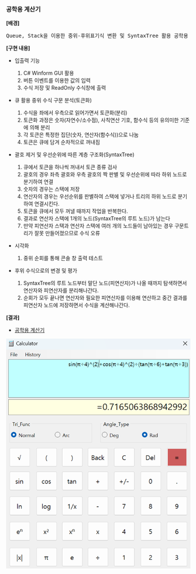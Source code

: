 ### 공학용 계산기 

**[배경]** 

<pre>
Queue, Stack을 이용한 중위-후위표기식 변환 및 SyntaxTree 활용 공학용 계산기 제작
</pre>
 
**[구현 내용]**
- 입출력 기능
  1. C# Winform GUI 활용
  2. 버튼 이벤트를 이용한 값의 입력
  3. 수식 저장 및 ReadOnly 수식창에 출력

- 큐 활용 중위 수식 구문 분석(토큰화)
  1. 수식을 좌에서 우측으로 읽어가면서 토큰화(분리)
  2. 토큰화 과정은 숫자(자연수/소수점), 사칙연산 기호, 함수식 등의 유의미한 기준에 의해 분리
  3. 각 토큰은 특정한 집단(숫자, 연산자(함수식))으로 나눔
  4. 토큰은 큐에 담겨 순차적으로 꺼내짐

- 괄호 제거 및 우선순위에 따른 계층 구조화(SyntaxTree)
  1. 큐에서 토큰을 하나씩 꺼내서 토큰 종류 검사
  2. 괄호의 경우 좌측 괄호와 우측 괄호의 짝 판별 및 우선순위에 따라 하위 노드로 분기하여 연결
  3. 숫자의 경우는 스택에 저장
  4. 연산자의 경우는 우선순위를 판별하여 스택에 넣거나 트리의 하위 노드로 분기하여 연결시킨다.
  5. 토큰을 큐에서 모두 꺼낼 때까지 작업을 반복한다.
  6. 결과로 연산자 스택에 1개의 노드(SyntaxTree의 루트 노드)가 남는다
  7. 만약 피연산자 스택과 연산자 스택에 여러 개의 노드들이 남아있는 경우 구문트리가 잘못 만들어졌으므로 수식 오류

- 시각화
  1. 중위 순회를 통해 콘솔 창 출력 테스트

- 후위 수식으로의 변경 및 평가
  1. SyntaxTree의 루트 노드부터 말단 노드(피연산자)가 나올 때까지 탐색하면서 연산자와 피연산자를 분리해나간다.
  2. 순회가 모두 끝나면 연산자와 필요한 피연산자를 이용해 연산하고 중간 결과를 피연산자 노드에 저장하면서 수식을 계산해나간다.

**[결과]**
- [공학용 계산기](http://eropick.github.io/solo_project/Calculator/calculator.zip)
<img src="./calculator.png">